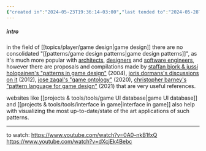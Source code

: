 ```yaml
---
{"created in":"2024-05-23T19:36:14-03:00","last tended to":"2024-05-28T18:06:50-03:00","aliases":["fundamental elements of games"],"tags":["gamedesign","patterns","🌱"],"dg-publish":true,"permalink":"/patterns/game-design-patterns/","dgPassFrontmatter":true,"created":"2024-05-23T19:36:14.003-03:00","updated":"2024-05-28T18:07:45.189-03:00"}
---
```


##### intro

in the field of [[topics/player/game design\|game design]] there are no consolidated "[[patterns/game design patterns\|game design patterns]]", as it's much more popular with [architects](https://patternlanguage.cc/), [designers](https://maggieappleton.com/patterns) and [software engineers](https://gordonbrander.com/pattern/), however there are proposals and compilations made by [staffan bjork & jussi holopainen's "patterns in game design"](http://virt10.itu.chalmers.se/index.php/Main_Page) (2004), [joris dormans's discussions on it](https://pure.hva.nl/ws/portalfiles/portal/141730/556198_Dissertatie_Dormans.pdf) (2012), [jose zagal's "game ontology"](https://www.gameontology.com/index.php/Main_Page) (2020), [christopher barney's "pattern language for game design"](https://patternlanguageforgamedesign.com/PatternLibraryApp/PatternLibrary/) (2021) that are very useful references.

websites like [[projects & tools/tools/game UI database\|game UI database]] and [[projects & tools/tools/interface in game\|interface in game]] also help with visualizing the most up-to-date/state of the art applications of such patterns.

---
to watch:
https://www.youtube.com/watch?v=0A0-nkB1fxQ
https://www.youtube.com/watch?v=dXcjEk4Bebc
